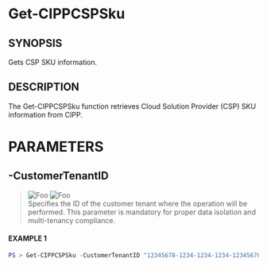 # Get-CIPPCSPSku
## SYNOPSIS
Gets CSP SKU information.
## DESCRIPTION
The Get-CIPPCSPSku function retrieves Cloud Solution Provider (CSP) SKU information from CIPP.
# PARAMETERS

## **-CustomerTenantID**
> ![Foo](https://img.shields.io/badge/Type-String-Blue?) ![Foo](https://img.shields.io/badge/Mandatory-TRUE-Red?) \
Specifies the ID of the customer tenant where the operation will be performed. This parameter is mandatory for proper data isolation and multi-tenancy compliance.

 #### EXAMPLE 1
```powershell
PS > Get-CIPPCSPSku -CustomerTenantID "12345678-1234-1234-1234-1234567890AB"
```

